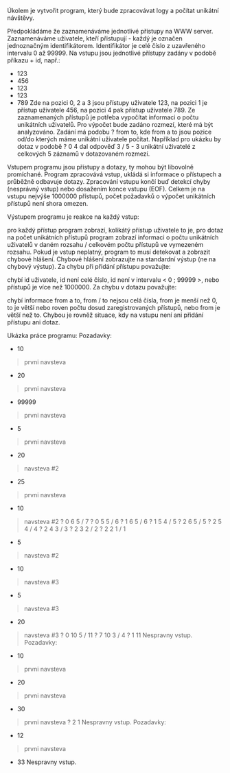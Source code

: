 Úkolem je vytvořit program, který bude zpracovávat logy a počítat unikátní návštěvy.

Předpokládáme že zaznamenáváme jednotlivé přístupy na WWW server. Zaznamenáváme uživatele, kteří přistupují - každý je označen jednoznačným identifikátorem. Identifikátor je celé číslo z uzavřeného intervalu 0 až 99999. Na vstupu jsou jednotlivé přístupy zadány v podobě příkazu + id, např.:

+ 123
+ 456
+ 123
+ 123
+ 789
Zde na pozici 0, 2 a 3 jsou přístupy uživatele 123, na pozici 1 je přístup uživatele 456, na pozici 4 pak přístup uživatele 789.
Ze zaznamenaných přístupů je potřeba vypočítat informaci o počtu unikátních uživatelů. Pro výpočet bude zadáno rozmezí, které má být analyzováno. Zadání má podobu ? from to, kde from a to jsou pozice od/do kterých máme unikátní uživatele počítat. Například pro ukázku by dotaz v podobě ? 0 4 dal odpověď 3 / 5 - 3 unikátní uživatelé z celkových 5 záznamů v dotazovaném rozmezí.

Vstupem programu jsou přístupy a dotazy, ty mohou být libovolně promíchané. Program zpracovává vstup, ukládá si informace o přístupech a průběžně odbavuje dotazy. Zpracování vstupu končí buď detekcí chyby (nesprávný vstup) nebo dosažením konce vstupu (EOF). Celkem je na vstupu nejvýše 1000000 přístupů, počet požadavků o výpočet unikátních přístupů není shora omezen.

Výstupem programu je reakce na každý vstup:

pro každý přístup program zobrazí, kolikátý přístup uživatele to je,
pro dotaz na počet unikátních přístupů program zobrazí informaci o počtu unikátních uživatelů v daném rozsahu / celkovém počtu přístupů ve vymezeném rozsahu.
Pokud je vstup neplatný, program to musí detekovat a zobrazit chybové hlášení. Chybové hlášení zobrazujte na standardní výstup (ne na chybový výstup). Za chybu při přidání přístupu považujte:

chybí id uživatele,
id není celé číslo,
id není v intervalu < 0 ; 99999 >, nebo
přístupů je více než 1000000.
Za chybu v dotazu považujte:

chybí informace from a to,
from / to nejsou celá čísla,
from je menší než 0,
to je větší nebo roven počtu dosud zaregistrovaných přístupů, nebo
from je větší než to.
Chybou je rovněž situace, kdy na vstupu není ani přidání přístupu ani dotaz.

Ukázka práce programu:
Pozadavky:
+ 10
> prvni navsteva
+ 20
> prvni navsteva
+ 99999
> prvni navsteva
+ 5
> prvni navsteva
+ 20
> navsteva #2
+ 25
> prvni navsteva
+ 10
> navsteva #2
? 0 6
> 5 / 7
? 0 5
> 5 / 6
? 1 6
> 5 / 6
? 1 5
> 4 / 5
? 2 6
> 5 / 5
? 2 5
> 4 / 4
? 2 4
> 3 / 3
? 2 3
> 2 / 2
? 2 2
> 1 / 1
+ 5
> navsteva #2
+ 10
> navsteva #3
+ 5
> navsteva #3
+ 20
> navsteva #3
? 0 10
> 5 / 11
? 7 10
> 3 / 4
? 1 11
Nespravny vstup.
Pozadavky:
+ 10
> prvni navsteva
+ 20
> prvni navsteva
+ 30
> prvni navsteva
? 2 1
Nespravny vstup.
Pozadavky:
+ 12
> prvni navsteva
* 33
Nespravny vstup.